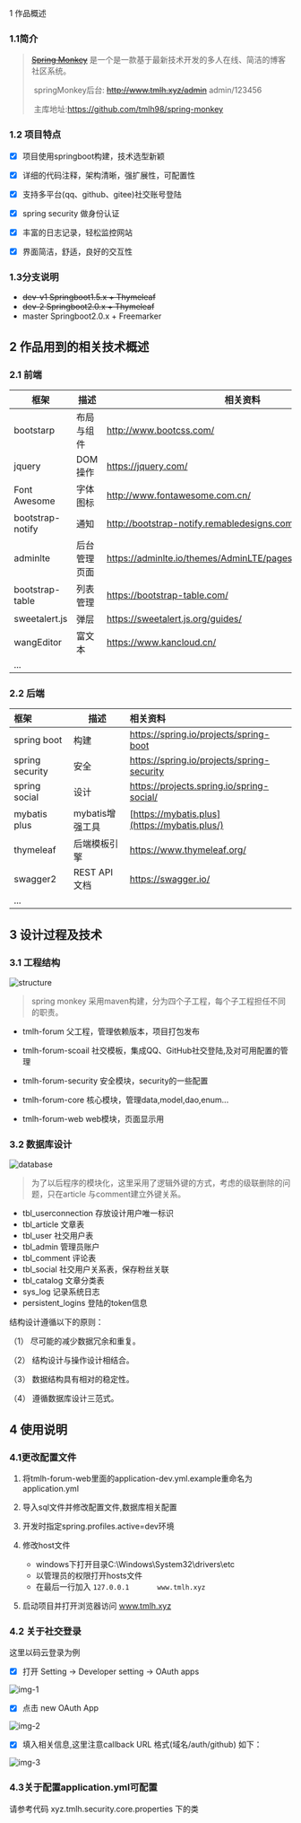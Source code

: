 1 作品概述

### 1.1简介

>    [~~Spring Monkey~~](http://www.tmlh.xyz) 是一个是一款基于最新技术开发的多人在线、简洁的博客社区系统。
>
>    ​   springMonkey后台: ~~http://www.tmlh.xyz/admin~~  admin/123456
>
>    ​   主库地址:https://github.com/tmlh98/spring-monkey



### 1.2 项目特点

- [x] 项目使用springboot构建，技术选型新颖
- [x] 详细的代码注释，架构清晰，强扩展性，可配置性


- [x] 支持多平台(qq、github、gitee)社交账号登陆

- [x] spring security 做身份认证

- [x] 丰富的日志记录，轻松监控网站

- [x] 界面简洁，舒适，良好的交互性



### 1.3分支说明

- ~~dev-v1    Springboot1.5.x + Thymeleaf~~
- ~~dev-2     Springboot2.0.x + Thymeleaf~~
- master    Springboot2.0.x + Freemarker



## 2 作品用到的相关技术概述



### 2.1 前端

| 框架               | 描述     | 相关资料                                     |
| ---------------- | ------ | ---------------------------------------- |
| bootstarp        | 布局与组件  | <http://www.bootcss.com/>                |
| jquery           | DOM操作  | <https://jquery.com/>                    |
| Font Awesome     | 字体图标   | <http://www.fontawesome.com.cn/>         |
| bootstrap-notify | 通知     | <http://bootstrap-notify.remabledesigns.com/> |
| adminlte         | 后台管理页面 | <https://adminlte.io/themes/AdminLTE/pages/tables/simple.html#> |
| bootstrap-table  | 列表管理   | <https://bootstrap-table.com/>           |
| sweetalert.js    | 弹层     | <https://sweetalert.js.org/guides/>      |
| wangEditor       | 富文本    | <https://www.kancloud.cn/>               |
| ...              |        |                                          |



### 2.2 后端

| 框架              | 描述          | 相关资料                                     |
| :-------------- | ----------- | :--------------------------------------- |
| spring boot     | 构建          | <https://spring.io/projects/spring-boot> |
| spring security | 安全          | <https://spring.io/projects/spring-security> |
| spring social   | 设计          | <https://projects.spring.io/spring-social/> |
| mybatis plus    | mybatis增强工具 | [https://mybatis.plus](https://mybatis.plus/) |
| thymeleaf       | 后端模板引擎      | <https://www.thymeleaf.org/>             |
| swagger2        | REST API文档  | <https://swagger.io/>                    |
| ...             |             |                                          |



## 3 设计过程及技术

### 3.1 工程结构



![structure](./images/structure.png)

> spring monkey 采用maven构建，分为四个子工程，每个子工程担任不同的职责。

- tmlh-forum			父工程，管理依赖版本，项目打包发布


- tmlh-forum-scoail 	社交模板，集成QQ、GitHub社交登陆,及对可用配置的管理	
- tmlh-forum-security    安全模块，security的一些配置
- tmlh-forum-core           核心模块，管理data,model,dao,enum...
- tmlh-forum-web            web模块，页面显示用

### 3.2 数据库设计



![database](./images/database.png)



> 为了以后程序的模块化，这里采用了逻辑外键的方式，考虑的级联删除的问题，只在article 与comment建立外键关系。
>

- tbl_userconnection	存放设计用户唯一标识
- tbl_article                       文章表
- tbl_user                          社交用户表
- tbl_admin                       管理员账户
- tbl_comment                 评论表
- tbl_social                        社交用户关系表，保存粉丝关联
- tbl_catalog                     文章分类表
- sys_log                            记录系统日志
- persistent_logins           登陆的token信息



结构设计遵循以下的原则：

（1）  尽可能的减少数据冗余和重复。

（2）  结构设计与操作设计相结合。

（3）  数据结构具有相对的稳定性。

（4）  遵循数据库设计三范式。



 

## 4 使用说明

### 4.1更改配置文件

1. 将tmlh-forum-web里面的application-dev.yml.example重命名为application.yml
2. 导入sql文件并修改配置文件,数据库相关配置
3. 开发时指定spring.profiles.active=dev环境
4. 修改host文件


   - windows下打开目录C:\Windows\System32\drivers\etc
   - 以管理员的权限打开hosts文件
   - 在最后一行加入 ``127.0.0.1       www.tmlh.xyz``
5. 启动项目并打开浏览器访问  www.tmlh.xyz

### 4.2 关于社交登录

这里以码云登录为例

- [x] 打开 Setting -> Developer setting -> OAuth apps

![img-1](images/img-1.png)



- [x] 点击 new OAuth App

![img-2](images/img-2.png)

- [x] 填入相关信息,这里注意callback URL 格式(域名/auth/github) 如下：

![img-3](images/img-3.png)







### 4.3关于配置application.yml可配置

请参考代码 xyz.tmlh.security.core.properties 下的类



